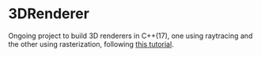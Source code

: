 # 3DRenderer

Ongoing project to build 3D renderers in C++(17), one using raytracing and the other using rasterization, following [this tutorial](https://www.gabrielgambetta.com/computer-graphics-from-scratch/).
